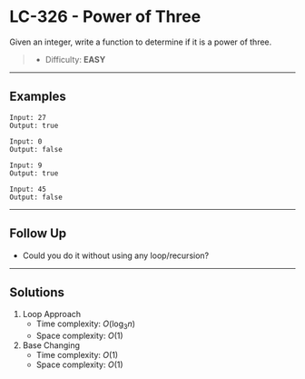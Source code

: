 # LC-326 - Power of Three

Given an integer, write a function to determine if it is a power of three.

> * Difficulty: **EASY**

---
## Examples

```
Input: 27
Output: true
```

```
Input: 0
Output: false
```

```
Input: 9
Output: true
```

```
Input: 45
Output: false
```

---
## Follow Up

* Could you do it without using any loop/recursion?

---
## Solutions

1. Loop Approach
    * Time complexity: $O(\log_{3}n)$
    * Space complexity: $O(1)$
2. Base Changing
    * Time complexity: $O(1)$
    * Space complexity: $O(1)$